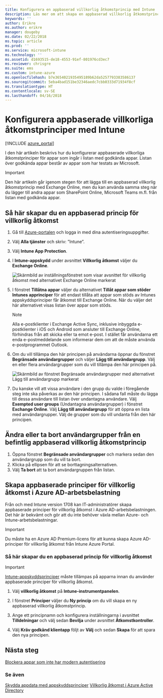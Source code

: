 ```yaml
---
title: Konfigurera en appbaserad villkorlig åtkomstprincip med Intune
description: Läs mer om att skapa en appbaserad villkorlig åtkomstprincip med Intune.
keywords: ''
author: Erikre
ms.author: erikre
manager: dougeby
ms.date: 02/22/2018
ms.topic: article
ms.prod: ''
ms.service: microsoft-intune
ms.technology: ''
ms.assetid: d1693515-de18-4553-91ef-801976cd3ec7
ms.reviewer: chrisgre
ms.suite: ems
ms.custom: intune-azure
ms.openlocfilehash: b7e3654021935495189b62da5257793383586137
ms.sourcegitcommit: 5eba4bad151be32346aedc7cbb0333d71934f8cf
ms.translationtype: HT
ms.contentlocale: sv-SE
ms.lasthandoff: 04/16/2018
---
```

# <a name="set-up-app-based-conditional-access-policies-with-intune"></a>Konfigurera appbaserade villkorliga åtkomstprinciper med Intune

[!INCLUDE [azure_portal](./includes/azure_portal.md)]

I den här artikeln beskrivs hur du konfigurerar appbaserade villkorliga åtkomstprinciper för appar som ingår i listan med godkända appar. Listan över godkända appar består av appar som har testats av Microsoft.

> [!IMPORTANT]
> Den här artikeln går igenom stegen för att lägga till en appbaserad villkorlig åtkomstprincip med Exchange Online, men du kan använda samma steg när du lägger till andra appar som SharePoint Online, Microsoft Teams m.fl. från listan med godkända appar.

## <a name="to-create-an-app-based-conditional-access-policy"></a>Så här skapar du en appbaserad princip för villkorlig åtkomst
1.  Gå till [Azure-portalen](https://portal.azure.com) och logga in med dina autentiseringsuppgifter.

2.  Välj **Alla tjänster** och skriv: ”Intune”.

3.  Välj **Intune App Protection**.

4.  I **Intune-appskydd** under avsnittet **Villkorlig åtkomst** väljer du **Exchange Online**.

    ![Skärmbild av inställningsfönstret som visar avsnittet för villkorlig åtkomst med alternativet Exchange Online markerat](./media/MAM-conditional-access-1.png)

6. I fönstret **Tillåtna appar** väljer du alternativet **Tillåt appar som stöder Intunes apprinciper** för att endast tillåta att appar som stöds av Intunes appskyddsprinciper får åtkomst till Exchange Online. När du väljer det här alternativet visas listan över appar som stöds.

    > [!NOTE]
    > Alla e-postklienter i Exchange Active Sync, inklusive inbyggda e-postklienter i iOS och Android som ansluter till Exchange Online, förhindras från att skicka eller ta emot e-post. I stället får användarna ett enda e-postmeddelande som informerar dem om att de måste använda e-postprogrammet Outlook.

7. Om du vill tillämpa den här principen på användarna öppnar du fönstret **Begränsade användargrupper** och väljer **Lägg till användargrupp**. Välj en eller flera användargrupper som du vill tillämpa den här principen på.

    ![Skärmbild av fönstret Begränsade användargrupper med alternativet Lägg till användargrupp markerat](./media/mam-ca-add-user-group.png)

8. Du kanske vill att vissa användare i den grupp du valde i föregående steg inte ska påverkas av den här principen. I sådana fall måste du lägga till dessa användare till listan över undantagna användare. Välj **Exempted user groups** (Undantagna användargrupper) i fönstret **Exchange Online**. Välj **Lägg till användargrupp** för att öppna en lista med användargrupper. Välj de grupper som du vill undanta från den här principen.

## <a name="to-modify-or-delete-user-groups-from-an-existing-app-based-ca-policy"></a>Ändra eller ta bort användargrupper från en befintlig appbaserad villkorlig åtkomstprincip

1. Öppna fönstret **Begränsade användargrupper** och markera sedan den användargrupp som du vill ta bort.
2. Klicka på ellipsen för att se borttagningsalternativen.
3. Välj **Ta bort** att ta bort användargruppen från listan.

## <a name="create-app-based-conditional-access-policies-in-azure-ad-workload"></a>Skapa appbaserade principer för villkorlig åtkomst i Azure AD-arbetsbelastning

Från och med Intune version 1708 kan IT-administratörer skapa appbaserade principer för villkorlig åtkomst i Azure AD-arbetsbelastningen. Det här är bekvämt och gör att du inte behöver växla mellan Azure- och Intune-arbetsbelastningar.

> [!IMPORTANT]
> Du måste ha en Azure AD Premium-licens för att kunna skapa Azure AD-principer för villkorlig åtkomst från Intune Azure Portal.

### <a name="to-create-an-app-based-conditional-access-policy"></a>Så här skapar du en appbaserad princip för villkorlig åtkomst

> [!IMPORTANT]
> [Intune-appskyddsprinciper](app-protection-policies.md) måste tillämpas på apparna innan du använder appbaserade principer för villkorlig åtkomst.

1. Välj **villkorlig åtkomst** på **Intune-instrumentpanelen**.

2. I fönstret **Principer** väljer du **Ny princip** om du vill skapa en ny appbaserad villkorlig åtkomstprincip.

4. Ange ett principnamn och konfigurera inställningarna i avsnittet **Tilldelningar** och välj sedan **Bevilja** under avsnittet **Åtkomstkontroller**.

5. Välj **Kräv godkänd klientapp** följt av **Välj** och sedan **Skapa** för att spara den nya principen.

## <a name="next-steps"></a>Nästa steg
[Blockera appar som inte har modern autentisering](app-modern-authentication-block.md)

### <a name="see-also"></a>Se även

[Skydda appdata med appskyddsprinciper](app-protection-policies.md)
[Villkorlig åtkomst i Azure Active Directory](https://docs.microsoft.com/azure/active-directory/active-directory-conditional-access)
